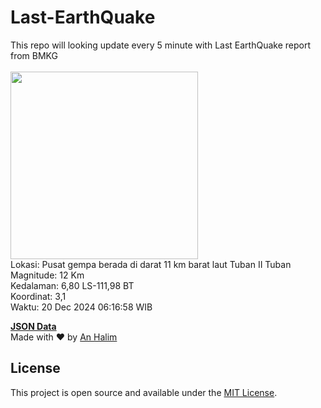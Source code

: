 # Last-EarthQuake
This repo will looking update every 5 minute with Last EarthQuake report from BMKG
<br>
<br>
<img src="undefined" width="300"/>
<br>
Lokasi: Pusat gempa berada di darat 11 km barat laut Tuban  II Tuban <br>
Magnitude: 12 Km <br>
Kedalaman: 6,80 LS-111,98 BT <br>
Koordinat: 3,1 <br>
Waktu: 20 Dec 2024 06:16:58 WIB <br>

<a href="./data/data.json">**JSON Data**</a>
<br>
Made with ❤️ by <a href="https://github.com/an-halim">An Halim</a>
## License

This project is open source and available under the [MIT License](LICENSE).
